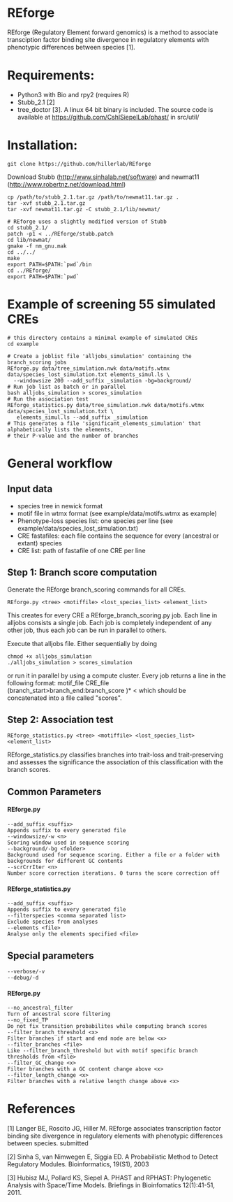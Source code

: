 # REforge

REforge (Regulatory Element forward genomics) is a method to associate transciption factor binding site divergence in regulatory elements with phenotypic differences between species [1].

# Requirements:
* Python3 with Bio and rpy2 (requires R)
* Stubb_2.1 [2]
* tree_doctor [3]. A linux 64 bit binary is included. The source code is available at https://github.com/CshlSiepelLab/phast/ in src/util/

# Installation:

`git clone https://github.com/hillerlab/REforge`

Download Stubb (http://www.sinhalab.net/software) and newmat11 (http://www.robertnz.net/download.html)
```
cp /path/to/stubb_2.1.tar.gz /path/to/newmat11.tar.gz .
tar -xvf stubb_2.1.tar.gz
tar -xvf newmat11.tar.gz -C stubb_2.1/lib/newmat/

# REforge uses a slightly modified version of Stubb
cd stubb_2.1/
patch -p1 < ../REforge/stubb.patch
cd lib/newmat/
gmake -f nm_gnu.mak
cd ../../
make
export PATH=$PATH:`pwd`/bin
cd ../REforge/
export PATH=$PATH:`pwd`
```

# Example of screening 55 simulated CREs
```
# this directory contains a minimal example of simulated CREs
cd example

# Create a joblist file 'alljobs_simulation' containing the branch_scoring jobs
REforge.py data/tree_simulation.nwk data/motifs.wtmx data/species_lost_simulation.txt elements_simul.ls \
  --windowsize 200 --add_suffix _simulation -bg=background/
# Run job list as batch or in parallel 
bash alljobs_simulation > scores_simulation
# Run the association test
REforge_statistics.py data/tree_simulation.nwk data/motifs.wtmx data/species_lost_simulation.txt \
   elements_simul.ls --add_suffix _simulation
# This generates a file 'significant_elements_simulation' that alphabetically lists the elements, 
# their P-value and the number of branches
```

# General workflow
## Input data
- species tree in newick format
- motif file in wtmx format (see example/data/motifs.wtmx as example)
- Phenotype-loss species list: one species per line (see example/data/species_lost_simulation.txt)
- CRE fastafiles: each file contains the sequence for every (ancestral or extant) species
- CRE list: path of fastafile of one CRE per line

## Step 1: Branch score computation
Generate the REforge branch_scoring commands for all CREs.
```
REforge.py <tree> <motiffile> <lost_species_list> <element_list>
```
This creates for every CRE a REforge_branch_scoring.py job. Each line in alljobs<suffix> consists a single job. Each job is completely independent of any other job, thus each job can be run in parallel to others.

Execute that alljobs file. Either sequentially by doing
```
chmod +x alljobs_simulation
./alljobs_simulation > scores_simulation
```
or run it in parallel by using a compute cluster.
Every job returns a line in the following format:
motif_file	CRE_file	(branch_start>branch_end:branch_score	)*	<
which should be concatenated into a file called "scores<suffix>".

## Step 2: Association test
```
REforge_statistics.py <tree> <motiffile> <lost_species_list> <element_list>
```
REforge_statistics.py classifies branches into trait-loss and trait-preserving and assesses the significance the association of this classification with the branch scores. 

## Common Parameters
#### REforge.py
```
--add_suffix <suffix>
Appends suffix to every generated file
--windowsize/-w <n>
Scoring window used in sequence scoring
--background/-bg <folder>
Background used for sequence scoring. Either a file or a folder with backgrounds for different GC contents
--scrCrrIter <n>
Number score correction iterations. 0 turns the score correction off
```
#### REforge_statistics.py
```
--add_suffix <suffix>
Appends suffix to every generated file
--filterspecies <comma separated list>
Exclude species from analyses
--elements <file>
Analyse only the elements specified <file>
```

## Special parameters
```
--verbose/-v
--debug/-d
```

#### REforge.py
```
--no_ancestral_filter
Turn of ancestral score filtering
--no_fixed_TP
Do not fix transition probabilites while computing branch scores
--filter_branch_threshold <x>
Filter branches if start and end node are below <x>
--filter_branches <file>
Like --filter_branch_threshold but with motif specific branch thresholds from <file>
--filter_GC_change <x>
Filter branches with a GC content change above <x>
--filter_length_change <x>
Filter branches with a relative length change above <x>
```
 
# References
[1] Langer BE, Roscito JG, Hiller M. REforge associates transcription factor binding site divergence in regulatory elements with phenotypic differences between species. submitted

[2] Sinha S, van Nimwegen E, Siggia ED. A Probabilistic Method to Detect Regulatory Modules. Bioinformatics, 19(S1), 2003

[3] Hubisz MJ, Pollard KS, Siepel A. PHAST and RPHAST: Phylogenetic Analysis with Space/Time Models. Briefings in Bioinfomatics 12(1):41-51, 2011.

